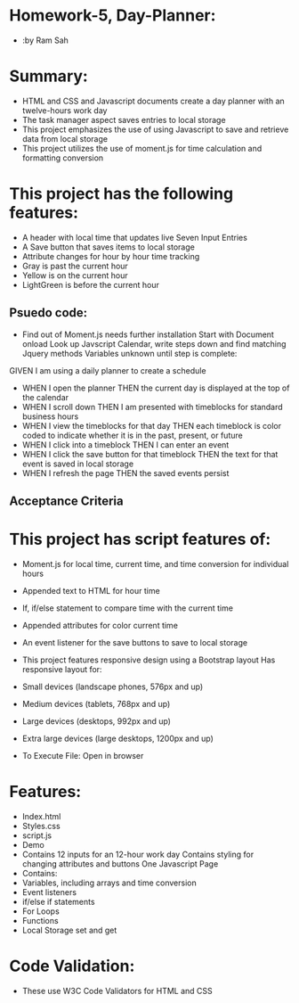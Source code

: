 
# Homework-5, Day-Planner: 
* :by Ram Sah

# Summary:
* HTML and CSS and Javascript documents create a day planner  with an twelve-hours work day
* The task manager aspect saves entries to local storage
* This project emphasizes the use of using Javascript to save and retrieve data from local storage
* This project utilizes the use of moment.js for time calculation and formatting conversion

# This project has the following features:
* A header with local time that updates live Seven Input Entries
* A Save button that saves items to local storage
* Attribute changes for hour by hour time tracking
* Gray is past the current hour
* Yellow is on the current hour
* LightGreen is before the current hour

## Psuedo code:
* Find out of Moment.js needs further installation Start with Document onload
Look up Javscript Calendar, write steps down and find matching Jquery methods
Variables unknown until step is complete:
 
GIVEN I am using a daily planner to create a schedule
* WHEN I open the planner
THEN the current day is displayed at the top of the calendar
* WHEN I scroll down
THEN I am presented with timeblocks for standard business hours
* WHEN I view the timeblocks for that day
THEN each timeblock is color coded to indicate whether it is in the past, present, or future
* WHEN I click into a timeblock
THEN I can enter an event
* WHEN I click the save button for that timeblock
THEN the text for that event is saved in local storage
* WHEN I refresh the page
THEN the saved events persist

## Acceptance Criteria
# This project has script features of:

* Moment.js for local time, current time, and time conversion for individual hours
* Appended text to HTML for hour time
* If, if/else statement to compare time with the current time
* Appended attributes for color current time
* An event listener for the save buttons to save to local storage
* This project features responsive design using a Bootstrap layout Has responsive layout for:
* Small devices (landscape phones, 576px and up) 
* Medium devices (tablets, 768px and up) 
* Large devices (desktops, 992px and up) 
* Extra large devices (large desktops, 1200px and up)

* To Execute File: Open in browser

# Features:
* Index.html
* Styles.css
* script.js
* Demo
* Contains 12 inputs for an 12-hour work day Contains styling for changing attributes and buttons
One Javascript Page 
* Contains: 
* Variables, including arrays and time conversion 
* Event listeners 
* if/else if statements 
* For Loops 
* Functions 
* Local Storage set and get

# Code Validation:
* These use W3C Code Validators for HTML and CSS
   

